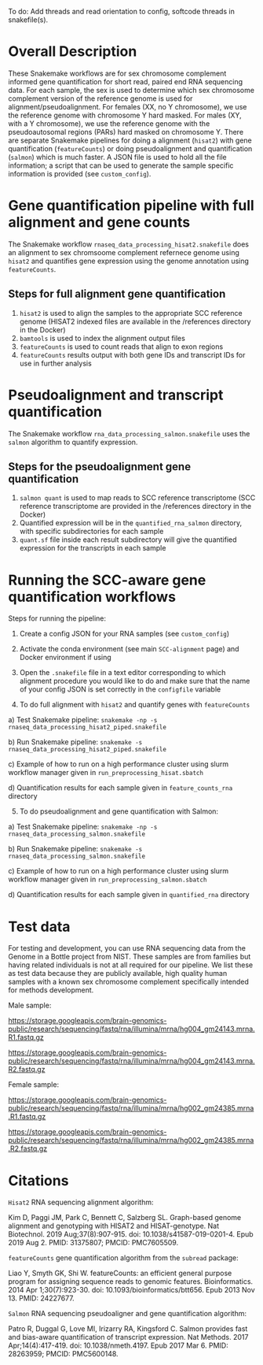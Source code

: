 To do: Add threads and read orientation to config, softcode threads in snakefile(s).

# Overall Description

These Snakemake workflows are for sex chromosome complement informed gene quantification for short read, paired end RNA sequencing data.  For each sample, the sex is used to determine which sex chromosome complement version of the reference genome is used for alignment/pseudoalignment.  For females (XX, no Y chromosome),  we use the reference genome with chromosome Y hard masked.  For males (XY, with a Y chromosome), we use the reference genome with the pseudoautosomal regions (PARs) hard masked on chromosome Y.  There are separate Snakemake pipelines for doing a alignment (`hisat2`) with gene quantification (`featureCounts`) or doing pseudoalignment and quantification (`salmon`) which is much faster.  A JSON file is used to hold all the file information; a script that can be used to generate the sample specific information is provided (see `custom_config`).  

# Gene quantification pipeline with full alignment and gene counts

The Snakemake workflow `rnaseq_data_processing_hisat2.snakefile` does an alignment to sex chromsoome complement refernece genome using `hisat2` and quantifies gene expression using the genome annotation using `featureCounts`.  

## Steps for full alignment gene quantification 
1. `hisat2` is used to align the samples to the appropriate SCC reference genome (HISAT2 indexed files are available in the /references directory in the Docker)
2. `bamtools` is used to index the alignment output files
3. `featureCounts` is used to count reads that align to exon regions
4. `featureCounts` results output with both gene IDs and transcript IDs for use in further analysis

# Pseudoalignment and transcript quantification

The Snakemake workflow `rna_data_processing_salmon.snakefile` uses the `salmon` algorithm to quantify expression.  

## Steps for the pseudoalignment gene quantification 
1. `salmon quant` is used to map reads to SCC reference transcriptome (SCC reference transcriptome are provided in the /references directory in the Docker)
2. Quantified expression will be in the `quantified_rna_salmon` directory, with specific subdirectories for each sample
3. `quant.sf` file inside each result subdirectory will give the quantified expression for the transcripts in each sample

# Running the SCC-aware gene quantification workflows

Steps for running the pipeline: 

1) Create a config JSON for your RNA samples (see `custom_config`) 

2) Activate the conda environment (see main `SCC-alignment` page) and Docker environment if using

3) Open the `.snakefile` file in a text editor corresponding to which alignment procedure you would like to do and make sure that the name of your config JSON is set correctly in the `configfile` variable

4) To do full alignment with `hisat2` and quantify genes with `featureCounts`

a) Test Snakemake pipeline: `snakemake -np -s rnaseq_data_processing_hisat2_piped.snakefile`

b) Run Snakemake pipeline: `snakemake -s rnaseq_data_processing_hisat2_piped.snakefile`

c) Example of how to run on a high performance cluster using slurm workflow manager given in `run_preprocessing_hisat.sbatch`

d) Quantification results for each sample given in `feature_counts_rna` directory

5) To do pseudoalignment and gene quantification with Salmon:

a) Test Snakemake pipeline: `snakemake -np -s rnaseq_data_processing_salmon.snakefile`

b) Run Snakemake pipeline: `snakemake -s rnaseq_data_processing_salmon.snakefile`

c) Example of how to run on a high performance cluster using slurm workflow manager given in `run_preprocessing_salmon.sbatch`

d) Quantification results for each sample given in `quantified_rna` directory

# Test data

For testing and development, you can use RNA sequencing data from the Genome in a Bottle project from NIST. These samples are from families but having related individuals is not at all required for our pipeline. We list these as test data because they are publicly available, high quality human samples with a known sex chromosome complement specifically intended for methods development.

Male sample: 

https://storage.googleapis.com/brain-genomics-public/research/sequencing/fastq/rna/illumina/mrna/hg004_gm24143.mrna.R1.fastq.gz

https://storage.googleapis.com/brain-genomics-public/research/sequencing/fastq/rna/illumina/mrna/hg004_gm24143.mrna.R2.fastq.gz

Female sample: 

https://storage.googleapis.com/brain-genomics-public/research/sequencing/fastq/rna/illumina/mrna/hg002_gm24385.mrna.R1.fastq.gz

https://storage.googleapis.com/brain-genomics-public/research/sequencing/fastq/rna/illumina/mrna/hg002_gm24385.mrna.R2.fastq.gz


# Citations

`Hisat2` RNA sequencing alignment algorithm: 

Kim D, Paggi JM, Park C, Bennett C, Salzberg SL. Graph-based genome alignment and genotyping with HISAT2 and HISAT-genotype. Nat Biotechnol. 2019 Aug;37(8):907-915. doi: 10.1038/s41587-019-0201-4. Epub 2019 Aug 2. PMID: 31375807; PMCID: PMC7605509.

`featureCounts` gene quantification algorithm from the `subread` package:

Liao Y, Smyth GK, Shi W. featureCounts: an efficient general purpose program for assigning sequence reads to genomic features. Bioinformatics. 2014 Apr 1;30(7):923-30. doi: 10.1093/bioinformatics/btt656. Epub 2013 Nov 13. PMID: 24227677.

`Salmon` RNA sequencing pseudoaligner and gene quantification algorithm:

Patro R, Duggal G, Love MI, Irizarry RA, Kingsford C. Salmon provides fast and bias-aware quantification of transcript expression. Nat Methods. 2017 Apr;14(4):417-419. doi: 10.1038/nmeth.4197. Epub 2017 Mar 6. PMID: 28263959; PMCID: PMC5600148.
